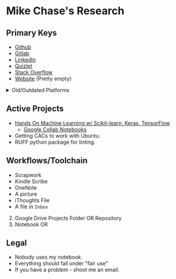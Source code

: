 # Mike Chase's Research

## Primary Keys

* [Github](https://github.com/mikechase3)
* [Gitlab](https://gitlab.com/MikeChase)
* [LinkedIn](https://www.linkedin.com/in/michaelgchase/)
* [Quizlet](https://quizlet.com/mikechase3/folders)
* [Stack Overflow](https://stackoverflow.com/users/4777844/mike-chase)
* [Website](https://www.mchase.me/) (Pretty empty)

<details>

<summary>Old/Outdated Platforms</summary>

* [Codesignal](https://codesignal.com/learn/profile/cm6yfuanc00076s9vq5wgw03b)
* [GoogleDevs](https://g.dev/MikeChase)
* Studies App (Internal)
* [Youtube ](https://www.youtube.com/@MacCh33se)(protectmikechase)
* [Youtube ](https://www.youtube.com/@MikeChaseJr)(mikechasejr)

</details>

## Active Projects

* [Hands On Machine Learning w/ Scikit-learn, Keras, TensorFlow](career/compsci-and-development/ai/courses/hands-on-ml.md)
  * [Google Collab Notebooks](https://colab.research.google.com/github/ageron/handson-ml3/blob/main/)
* Getting CACs to work with Ubuntu.
* RUFF python package for linting.

## Workflows/Toolchain

* Scrapwork
* Kindle Scribe
* OneNote
* A picture
* iThoughts File
* A file in `Inbox`

2. Google Drive Projects Folder OR Repository
3. Notebook OR

## Legal

* Nobody uses my notebook.
* Everything should fall under "fair use"
* If you have a problem - shoot me an email.
